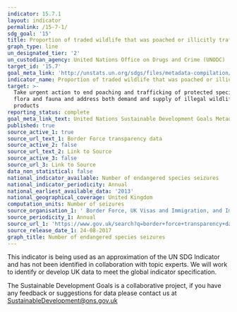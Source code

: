 ```yaml
---
indicator: 15.7.1
layout: indicator
permalink: /15-7-1/
sdg_goal: '15'
title: Proportion of traded wildlife that was poached or illicitly trafficked
graph_type: line
un_designated_tier: '2'
un_custodian_agency: United Nations Office on Drugs and Crime (UNODC)
target_id: '15.7'
goal_meta_link: 'http://unstats.un.org/sdgs/files/metadata-compilation/Metadata-Goal-15.pdf'
indicator_name: Proportion of traded wildlife that was poached or illicitly trafficked
target: >-
  Take urgent action to end poaching and trafficking of protected species of
  flora and fauna and address both demand and supply of illegal wildlife
  products
reporting_status: complete
goal_meta_link_text: United Nations Sustainable Development Goals Metadata (pdf 456kB)
published: true
source_active_1: true
source_url_text_1: Border Force transparency data
source_active_2: false
source_url_text_2: Link to Source
source_active_3: false
source_url_3: Link to Source
data_non_statistical: false
national_indicator_available: Number of endangered species seizures
national_indicator_periodicity: Annual
national_earliest_available_data: '2013'
national_geographical_coverage: United Kingdom
computation_units: Number of seizures
source_organisation_1: ' Border Force, UK Visas and Immigration, and Immigration Enforcement'
source_periodicity_1: Annual
source_url_1: 'https://www.gov.uk/search?q=border+force+transparency+data'
source_release_date_1: 24-08-2017
graph_title: Number of endangered species seizures
---
```


This indicator is being used as an approximation of the UN SDG Indicator and has not been identified in collaboration with topic experts. We will work to identify or develop UK data to meet the global indicator specification. 

The Sustainable Development Goals is a collaborative project, if you have any feedback or suggestions for data please contact us at <SustainableDevelopment@ons.gov.uk>
